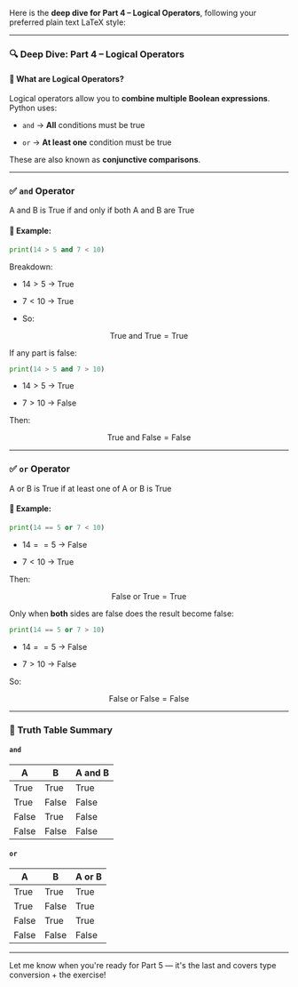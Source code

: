 Here is the **deep dive for Part 4 – Logical Operators**, following your preferred plain text LaTeX style:

---

### 🔍 **Deep Dive: Part 4 – Logical Operators**

#### 🔗 What are Logical Operators?

Logical operators allow you to **combine multiple Boolean expressions**. Python uses:

- `and` → **All** conditions must be true
    
- `or` → **At least one** condition must be true
    

These are also known as **conjunctive comparisons**.

---

### ✅ `and` Operator

$\text{A and B is True if and only if both A and B are True}$

#### 🔁 Example:

```python
print(14 > 5 and 7 < 10)
```

Breakdown:

- $14 > 5$ → $\text{True}$
    
- $7 < 10$ → $\text{True}$
    
- So:
    

$$\text{True and True} = \text{True}$$

If any part is false:

```python
print(14 > 5 and 7 > 10)
```

- $14 > 5$ → $\text{True}$
    
- $7 > 10$ → $\text{False}$
    

Then:

$$\text{True and False} = \text{False}$$

---

### ✅ `or` Operator

$\text{A or B is True if at least one of A or B is True}$

#### 🔁 Example:

```python
print(14 == 5 or 7 < 10)
```

- $14 == 5$ → $\text{False}$
    
- $7 < 10$ → $\text{True}$
    

Then:

$$\text{False or True} = \text{True}$$

Only when **both** sides are false does the result become false:

```python
print(14 == 5 or 7 > 10)
```

- $14 == 5$ → $\text{False}$
    
- $7 > 10$ → $\text{False}$
    

So:

$$\text{False or False} = \text{False}$$

---

### 🧠 Truth Table Summary

#### `and`

|A|B|A and B|
|---|---|---|
|True|True|True|
|True|False|False|
|False|True|False|
|False|False|False|

#### `or`

|A|B|A or B|
|---|---|---|
|True|True|True|
|True|False|True|
|False|True|True|
|False|False|False|

---

Let me know when you're ready for Part 5 — it's the last and covers type conversion + the exercise!